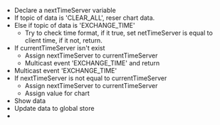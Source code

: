 - Declare a nextTimeServer variable
- If topic of data is 'CLEAR_ALL', reser chart data.
- Else if topic of data is 'EXCHANGE_TIME'
	- Try to check time format, if it true, set netTimeServer is equal to client time, if it not, return. 
- If currentTimeServer isn't exist
	- Assign nextTimeServer to currentTimeServer 
	- Multicast event 'EXCHANGE_TIME' and return
- Multicast event 'EXCHANGE_TIME'
- If nextTimeServer is not equal to currentTimeServer
	- Assign nextTimeServer to currentTimeServer
	- Assign value for chart
- Show data
- Update data to global store
- 